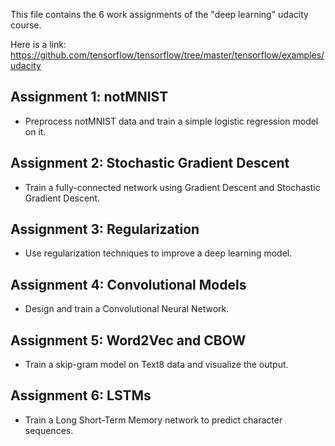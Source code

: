 This file contains the 6 work assignments of the "deep learning" udacity course. 

Here is a link: https://github.com/tensorflow/tensorflow/tree/master/tensorflow/examples/udacity

## Assignment 1: notMNIST

  * Preprocess notMNIST data and train a simple logistic regression model on it.

## Assignment 2: Stochastic Gradient Descent

  * Train a fully-connected network using Gradient Descent and Stochastic Gradient Descent.
  
## Assignment 3: Regularization

  * Use regularization techniques to improve a deep learning model.
  
## Assignment 4: Convolutional Models

  * Design and train a Convolutional Neural Network.
  
## Assignment 5: Word2Vec and CBOW

  * Train a skip-gram model on Text8 data and visualize the output.
  
## Assignment 6: LSTMs

  * Train a Long Short-Term Memory network to predict character sequences.
